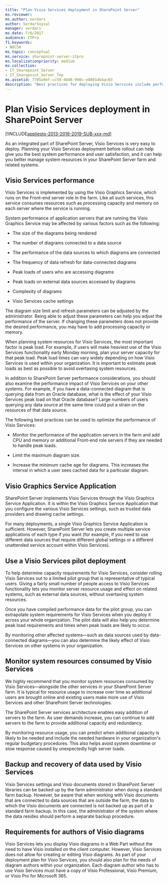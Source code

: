 ```yaml
---
title: "Plan Visio Services deployment in SharePoint Server"
ms.reviewer: 
ms.author: serdars
author: SerdarSoysal
manager: serdars
ms.date: 7/6/2017
audience: ITPro
f1.keywords:
- NOCSH
ms.topic: conceptual
ms.service: sharepoint-server-itpro
ms.localizationpriority: medium
ms.collection:
- IT_Sharepoint_Server
- IT_Sharepoint_Server_Top
ms.assetid: 7705a9ef-cc59-4b08-990c-e88014b4ac03
description: "Best practices for deploying Visio Services include performance planning, using a pilot program, monitoring your deployment, and backing up your data."
---
```


# Plan Visio Services deployment in SharePoint Server

[!INCLUDE[appliesto-2013-2016-2019-SUB-xxx-md](../includes/appliesto-2013-2016-2019-SUB-xxx-md.md)] 
  
As an integrated part of SharePoint Server, Visio Services is very easy to deploy. Planning your Visio Services deployment before rollout can help give you the best system performance and user satisfaction, and it can help you better manage system resources in your SharePoint Server farm and related systems. 
  
## Visio Services performance

Visio Services is implemented by using the Visio Graphics Service, which runs on the Front-end server role in the farm. Like all such services, this service consumes resources such as processing capacity and memory on each server where the service is running.
  
System performance of application servers that are running the Visio Graphics Service may be affected by various factors such as the following:
  
- The size of the diagrams being rendered
    
- The number of diagrams connected to a data source
    
- The performance of the data sources to which diagrams are connected
    
- The frequency of data refresh for data-connected diagrams
    
- Peak loads of users who are accessing diagrams
    
- Peak loads on external data sources accessed by diagrams
    
- Complexity of diagrams
    
- Visio Services cache settings
    
The diagram size limit and refresh parameters can be adjusted by the administrator. Being able to adjust these parameters can help you adjust the performance of the server. If changing these parameters does not provide the desired performance, you may have to add processing capacity or memory.
  
When planning system resources for Visio Services, the most important factor is peak load. For example, if users will make heaviest use of the Visio Services functionality early Monday morning, plan your server capacity for that peak load. Peak load times can vary widely depending on how Visio Services is used within your organization. It is important to estimate peak loads as best as possible to avoid overtaxing system resources.
  
In addition to SharePoint Server performance considerations, you should also examine the performance impact of Visio Services on your other systems. For example, if you have a data-connected diagram that is querying data from an Oracle database, what is the effect of your Visio Services peak load on that Oracle database? Large numbers of users querying any data source at the same time could put a strain on the resources of that data source.
  
The following best practices can be used to optimize the performance of Visio Services:
  
- Monitor the performance of the application servers in the farm and add CPU and memory or additional Front-end role servers if they are needed to handle peak loads.
    
- Limit the maximum diagram size.
    
- Increase the minimum cache age for diagrams. This increases the interval in which a user sees cached data for a particular diagram.
    
## Visio Graphics Service Application

SharePoint Server implements Visio Services through the Visio Graphics Service Application. It is within the Visio Graphics Service Application that you configure the various Visio Services settings, such as trusted data providers and drawing cache settings.
  
For many deployments, a single Visio Graphics Service Application is sufficient. However, SharePoint Server lets you create multiple service applications of each type if you want (for example, if you need to use different data sources that require different global settings or a different unattended service account within Visio Services).
  
## Use a Visio Services pilot deployment

To help determine capacity requirements for Visio Services, consider rolling Visio Services out to a limited pilot group that is representative of typical users. Giving a fairly small number of people access to Visio Services functionality lets you monitor server resource usage and effect on related systems, such as external data sources, without overtaxing system resources.
  
Once you have compiled performance data for the pilot group, you can extrapolate system requirements for Visio Services when you deploy it across your whole organization. The pilot data will also help you determine peak load requirements and times when peak loads are likely to occur.
  
By monitoring other affected systems—such as data sources used by data-connected diagrams—you can also determine the likely effect of Visio Services on other systems in your organization.
  
## Monitor system resources consumed by Visio Services

We highly recommend that you monitor system resources consumed by Visio Services—alongside the other services in your SharePoint Server farm. It is typical for resource usage to increase over time as additional users are brought online and existing users make more use of Visio Services and other SharePoint Server technologies.
  
The SharePoint Server services architecture enables easy addition of servers to the farm. As user demands increase, you can continue to add servers to the farm to provide additional capacity and redundancy.
  
By monitoring resource usage, you can predict when additional capacity is likely to be needed and include the needed hardware in your organization's regular budgetary procedures. This also helps avoid system downtime or slow response caused by unexpectedly high server loads.
  
## Backup and recovery of data used by Visio Services

Visio Services settings and Visio documents stored in SharePoint Server libraries can be backed up by the farm administrator when doing a standard farm backup. However, be aware that when working with Visio documents that are connected to data sources that are outside the farm, the data to which the Visio documents are connected is not backed up as part of a standard farm backup. In this case, the administrator of the system where the data resides should perform a separate backup procedure.
  
## Requirements for authors of Visio diagrams

Visio Services lets you display Visio diagrams in a Web Part without the need to have Visio installed on the client computer. However, Visio Services does not allow for creating or editing Visio diagrams. As part of your deployment plan for Visio Services, you should also plan for the needs of diagram authors within your organization. Each diagram author who has to use Visio Services must have a copy of Visio Professional, Visio Premium, or Visio Pro for Microsoft 365.
  


